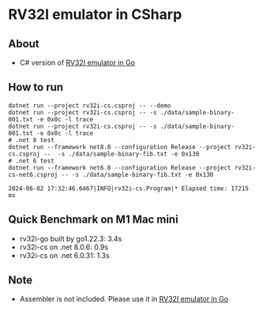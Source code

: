 # RV32I emulator in CSharp

## About

* C# version of [RV32I emulator in Go](https://github.com/sokoide/rv32i-go)

## How to run

```
dotnet run --project rv32i-cs.csproj -- --demo
dotnet run --project rv32i-cs.csproj -- -s ./data/sample-binary-001.txt -e 0x0c -l trace
dotnet run --project rv32i-cs.csproj -- -s ./data/sample-binary-001.txt -e 0x0c -l trace
# .net 8 test
dotnet run --framework net8.0 --configuration Release --project rv32i-cs.csproj --  -s ./data/sample-binary-fib.txt -e 0x130
# .net 6 test
dotnet run --framework net6.0 --configuration Release --project rv32i-cs-net6.csproj -- -s ./data/sample-binary-fib.txt -e 0x130

2024-06-02 17:32:46.6467|INFO|rv32i-cs.Program|* Elapsed time: 17215 ms
```

## Quick Benchmark on M1 Mac mini

* rv32i-go built by go1.22.3: 3.4s
* rv32i-cs on .net 8.0.6:     0.9s
* rv32i-cs on .net 6.0.31:    1.3s

## Note

* Assembler is not included. Please use it in [RV32I emulator in Go](https://github.com/sokoide/rv32i-go)

